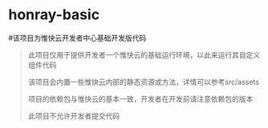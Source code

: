 ﻿# honray-basic
#该项目为惟快云开发者中心基础开发版代码
> 此项目仅用于提供开发者一个惟快云的基础运行环境，以此来运行其自定义组件代码
>
> 该项目会内置一些惟快云内部的静态资源或方法，详情可以参考src/assets
>
> 项目的依赖包与惟快云的基本一致，开发者在开发前请注意依赖包的版本
>
> 此项目不允许开发者提交代码
